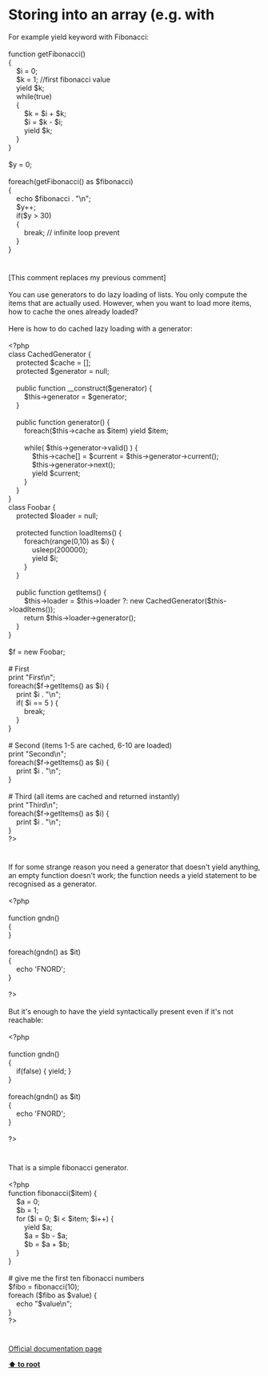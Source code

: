 # Storing into an array (e.g. with 




<div class="phpcode"><span class="html">
For example yield keyword with Fibonacci:<br><br>function getFibonacci()<br>{<br>&#xA0; &#xA0; $i = 0;<br>&#xA0; &#xA0; $k = 1; //first fibonacci value<br>&#xA0; &#xA0; yield $k;<br>&#xA0; &#xA0; while(true)<br>&#xA0; &#xA0; {<br>&#xA0; &#xA0; &#xA0; &#xA0; $k = $i + $k;<br>&#xA0; &#xA0; &#xA0; &#xA0; $i = $k - $i;<br>&#xA0; &#xA0; &#xA0; &#xA0; yield $k;&#xA0; &#xA0; &#xA0; &#xA0; <br>&#xA0; &#xA0; }<br>}<br><br>$y = 0;<br><br>foreach(getFibonacci() as $fibonacci)<br>{<br>&#xA0; &#xA0; echo $fibonacci . &quot;\n&quot;;<br>&#xA0; &#xA0; $y++;&#xA0; &#xA0; <br>&#xA0; &#xA0; if($y &gt; 30)<br>&#xA0; &#xA0; {<br>&#xA0; &#xA0; &#xA0; &#xA0; break; // infinite loop prevent<br>&#xA0; &#xA0; }<br>}</span>
</div>
  

#


<div class="phpcode"><span class="html">
[This comment replaces my previous comment]<br><br>You can use generators to do lazy loading of lists. You only compute the items that are actually used. However, when you want to load more items, how to cache the ones already loaded?<br><br>Here is how to do cached lazy loading with a generator:<br><br><span class="default">&lt;?php<br></span><span class="keyword">class </span><span class="default">CachedGenerator </span><span class="keyword">{<br>&#xA0; &#xA0; protected </span><span class="default">$cache </span><span class="keyword">= [];<br>&#xA0; &#xA0; protected </span><span class="default">$generator </span><span class="keyword">= </span><span class="default">null</span><span class="keyword">;<br><br>&#xA0; &#xA0; public function </span><span class="default">__construct</span><span class="keyword">(</span><span class="default">$generator</span><span class="keyword">) {<br>&#xA0; &#xA0; &#xA0; &#xA0; </span><span class="default">$this</span><span class="keyword">-&gt;</span><span class="default">generator </span><span class="keyword">= </span><span class="default">$generator</span><span class="keyword">;<br>&#xA0; &#xA0; }<br><br>&#xA0; &#xA0; public function </span><span class="default">generator</span><span class="keyword">() {<br>&#xA0; &#xA0; &#xA0; &#xA0; foreach(</span><span class="default">$this</span><span class="keyword">-&gt;</span><span class="default">cache </span><span class="keyword">as </span><span class="default">$item</span><span class="keyword">) yield </span><span class="default">$item</span><span class="keyword">;<br><br>&#xA0; &#xA0; &#xA0; &#xA0; while( </span><span class="default">$this</span><span class="keyword">-&gt;</span><span class="default">generator</span><span class="keyword">-&gt;</span><span class="default">valid</span><span class="keyword">() ) {<br>&#xA0; &#xA0; &#xA0; &#xA0; &#xA0; &#xA0; </span><span class="default">$this</span><span class="keyword">-&gt;</span><span class="default">cache</span><span class="keyword">[] = </span><span class="default">$current </span><span class="keyword">= </span><span class="default">$this</span><span class="keyword">-&gt;</span><span class="default">generator</span><span class="keyword">-&gt;</span><span class="default">current</span><span class="keyword">();<br>&#xA0; &#xA0; &#xA0; &#xA0; &#xA0; &#xA0; </span><span class="default">$this</span><span class="keyword">-&gt;</span><span class="default">generator</span><span class="keyword">-&gt;</span><span class="default">next</span><span class="keyword">();<br>&#xA0; &#xA0; &#xA0; &#xA0; &#xA0; &#xA0; yield </span><span class="default">$current</span><span class="keyword">;<br>&#xA0; &#xA0; &#xA0; &#xA0; }<br>&#xA0; &#xA0; }<br>}<br>class </span><span class="default">Foobar </span><span class="keyword">{<br>&#xA0; &#xA0; protected </span><span class="default">$loader </span><span class="keyword">= </span><span class="default">null</span><span class="keyword">;<br><br>&#xA0; &#xA0; protected function </span><span class="default">loadItems</span><span class="keyword">() {<br>&#xA0; &#xA0; &#xA0; &#xA0; foreach(</span><span class="default">range</span><span class="keyword">(</span><span class="default">0</span><span class="keyword">,</span><span class="default">10</span><span class="keyword">) as </span><span class="default">$i</span><span class="keyword">) {<br>&#xA0; &#xA0; &#xA0; &#xA0; &#xA0; &#xA0; </span><span class="default">usleep</span><span class="keyword">(</span><span class="default">200000</span><span class="keyword">);<br>&#xA0; &#xA0; &#xA0; &#xA0; &#xA0; &#xA0; yield </span><span class="default">$i</span><span class="keyword">;<br>&#xA0; &#xA0; &#xA0; &#xA0; }<br>&#xA0; &#xA0; }<br><br>&#xA0; &#xA0; public function </span><span class="default">getItems</span><span class="keyword">() {<br>&#xA0; &#xA0; &#xA0; &#xA0; </span><span class="default">$this</span><span class="keyword">-&gt;</span><span class="default">loader </span><span class="keyword">= </span><span class="default">$this</span><span class="keyword">-&gt;</span><span class="default">loader </span><span class="keyword">?: new </span><span class="default">CachedGenerator</span><span class="keyword">(</span><span class="default">$this</span><span class="keyword">-&gt;</span><span class="default">loadItems</span><span class="keyword">());<br>&#xA0; &#xA0; &#xA0; &#xA0; return </span><span class="default">$this</span><span class="keyword">-&gt;</span><span class="default">loader</span><span class="keyword">-&gt;</span><span class="default">generator</span><span class="keyword">();<br>&#xA0; &#xA0; }<br>}<br><br></span><span class="default">$f </span><span class="keyword">= new </span><span class="default">Foobar</span><span class="keyword">;<br><br></span><span class="comment"># First<br></span><span class="keyword">print </span><span class="string">&quot;First\n&quot;</span><span class="keyword">;<br>foreach(</span><span class="default">$f</span><span class="keyword">-&gt;</span><span class="default">getItems</span><span class="keyword">() as </span><span class="default">$i</span><span class="keyword">) {<br>&#xA0; &#xA0; print </span><span class="default">$i </span><span class="keyword">. </span><span class="string">&quot;\n&quot;</span><span class="keyword">;<br>&#xA0; &#xA0; if( </span><span class="default">$i </span><span class="keyword">== </span><span class="default">5 </span><span class="keyword">) {<br>&#xA0; &#xA0; &#xA0; &#xA0; break;<br>&#xA0; &#xA0; }<br>}<br><br></span><span class="comment"># Second (items 1-5 are cached, 6-10 are loaded)<br></span><span class="keyword">print </span><span class="string">&quot;Second\n&quot;</span><span class="keyword">;<br>foreach(</span><span class="default">$f</span><span class="keyword">-&gt;</span><span class="default">getItems</span><span class="keyword">() as </span><span class="default">$i</span><span class="keyword">) {<br>&#xA0; &#xA0; print </span><span class="default">$i </span><span class="keyword">. </span><span class="string">&quot;\n&quot;</span><span class="keyword">;<br>}<br><br></span><span class="comment"># Third (all items are cached and returned instantly)<br></span><span class="keyword">print </span><span class="string">&quot;Third\n&quot;</span><span class="keyword">;<br>foreach(</span><span class="default">$f</span><span class="keyword">-&gt;</span><span class="default">getItems</span><span class="keyword">() as </span><span class="default">$i</span><span class="keyword">) {<br>&#xA0; &#xA0; print </span><span class="default">$i </span><span class="keyword">. </span><span class="string">&quot;\n&quot;</span><span class="keyword">;<br>}<br></span><span class="default">?&gt;</span>
</span>
</div>
  

#


<div class="phpcode"><span class="html">
If for some strange reason you need a generator that doesn&apos;t yield anything, an empty function doesn&apos;t work; the function needs a yield statement to be recognised as a generator.<br><br><span class="default">&lt;?php<br><br></span><span class="keyword">function </span><span class="default">gndn</span><span class="keyword">()<br>{<br>}<br><br>foreach(</span><span class="default">gndn</span><span class="keyword">() as </span><span class="default">$it</span><span class="keyword">)<br>{<br>&#xA0; &#xA0; echo </span><span class="string">&apos;FNORD&apos;</span><span class="keyword">;<br>}<br><br></span><span class="default">?&gt;<br></span><br> But it&apos;s enough to have the yield syntactically present even if it&apos;s not reachable:<br><br><span class="default">&lt;?php<br><br></span><span class="keyword">function </span><span class="default">gndn</span><span class="keyword">()<br>{<br>&#xA0; &#xA0; if(</span><span class="default">false</span><span class="keyword">) { yield; }<br>}<br><br>foreach(</span><span class="default">gndn</span><span class="keyword">() as </span><span class="default">$it</span><span class="keyword">)<br>{<br>&#xA0; &#xA0; echo </span><span class="string">&apos;FNORD&apos;</span><span class="keyword">;<br>}<br><br></span><span class="default">?&gt;</span>
</span>
</div>
  

#


<div class="phpcode"><span class="html">
That is a simple fibonacci generator.<br><br><span class="default">&lt;?php<br></span><span class="keyword">function </span><span class="default">fibonacci</span><span class="keyword">(</span><span class="default">$item</span><span class="keyword">) {<br>&#xA0; &#xA0; </span><span class="default">$a </span><span class="keyword">= </span><span class="default">0</span><span class="keyword">;<br>&#xA0; &#xA0; </span><span class="default">$b </span><span class="keyword">= </span><span class="default">1</span><span class="keyword">;<br>&#xA0; &#xA0; for (</span><span class="default">$i </span><span class="keyword">= </span><span class="default">0</span><span class="keyword">; </span><span class="default">$i </span><span class="keyword">&lt; </span><span class="default">$item</span><span class="keyword">; </span><span class="default">$i</span><span class="keyword">++) {<br>&#xA0; &#xA0; &#xA0; &#xA0; yield </span><span class="default">$a</span><span class="keyword">;<br>&#xA0; &#xA0; &#xA0; &#xA0; </span><span class="default">$a </span><span class="keyword">= </span><span class="default">$b </span><span class="keyword">- </span><span class="default">$a</span><span class="keyword">;<br>&#xA0; &#xA0; &#xA0; &#xA0; </span><span class="default">$b </span><span class="keyword">= </span><span class="default">$a </span><span class="keyword">+ </span><span class="default">$b</span><span class="keyword">;<br>&#xA0; &#xA0; }<br>}<br><br></span><span class="comment"># give me the first ten fibonacci numbers<br></span><span class="default">$fibo </span><span class="keyword">= </span><span class="default">fibonacci</span><span class="keyword">(</span><span class="default">10</span><span class="keyword">);<br>foreach (</span><span class="default">$fibo </span><span class="keyword">as </span><span class="default">$value</span><span class="keyword">) {<br>&#xA0; &#xA0; echo </span><span class="string">&quot;</span><span class="default">$value</span><span class="string">\n&quot;</span><span class="keyword">;<br>}<br></span><span class="default">?&gt;</span>
</span>
</div>
  

#

[Official documentation page](https://www.php.net/manual/en/language.generators.syntax.php)

**[⬆ to root](/)**